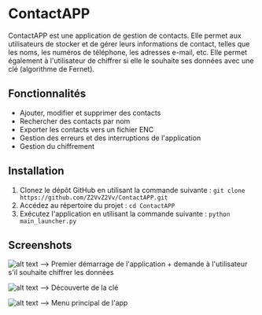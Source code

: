 # ContactAPP
ContactAPP est une application de gestion de contacts. Elle permet aux utilisateurs de stocker et de gérer leurs informations de contact, telles que les noms, les numéros de téléphone, les adresses e-mail, etc. Elle permet également à l'utilisateur de chiffrer si elle le souhaite ses données avec une clé (algorithme de Fernet).

## Fonctionnalités

- Ajouter, modifier et supprimer des contacts
- Rechercher des contacts par nom
- Exporter les contacts vers un fichier ENC
- Gestion des erreurs et des interruptions de l'application
- Gestion du chiffrement

## Installation

1. Clonez le dépôt GitHub en utilisant la commande suivante : ```git clone https://github.com/Z2VvZ2Vv/ContactAPP.git```
2. Accédez au répertoire du projet : ```cd ContactAPP```
3. Exécutez l'application en utilisant la commande suivante : ```python main_launcher.py```

## Screenshots

![alt text](https://cdn.discordapp.com/attachments/1161284912419184680/1170821660006428822/image.png?ex=655a6fa4&is=6547faa4&hm=7906b533b62c648480260e5e74e92a33ccef2ce7357dc0161b88ed0c09b02c7e&)
--> Premier démarrage de l'application + demande à l'utilisateur s'il souhaite chiffrer les données

![alt text](https://cdn.discordapp.com/attachments/1161284912419184680/1170821834896318524/image.png?ex=655a6fce&is=6547face&hm=33043dba4cb50e6d9c6c055c7760c855892b5f43e50442d178d21e3c08d8ac49&)
--> Découverte de la clé

![alt text](https://cdn.discordapp.com/attachments/1161284912419184680/1170821702276632606/image.png?ex=655a6fae&is=6547faae&hm=0fe74a7e77d3dcb8675444e67213eb293d56cc6d0276a41e99b6875e6986d638&)
--> Menu principal de l'app


